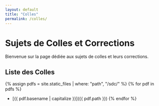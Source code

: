 ```yaml
---
layout: default
title: "Colles"
permalink: /colles/
---
```


# Sujets de Colles et Corrections

Bienvenue sur la page dédiée aux sujets de colles et leurs corrections.

## Liste des Colles

{% assign pdfs = site.static_files | where: "path", "/sdc/" %}
{% for pdf in pdfs %}
  - [{{ pdf.basename | capitalize }}]({{ pdf.path }})
{% endfor %}